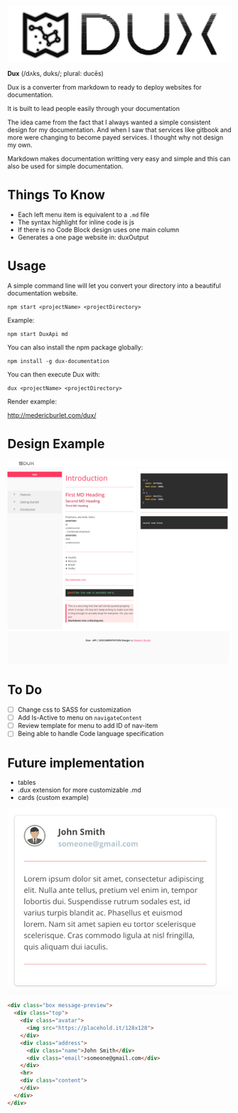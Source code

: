 ![Dux Logo](https://raw.githubusercontent.com/crimson-med/dux/master/img/dux.jpg?token=Aa-t8qcdM9leZOWpCCKIvPCjwnPQ9HDnks5bJkbewA%3D%3D)

**Dux** (/dʌks, dʊks/; plural: ducēs)

Dux is a converter from markdown to ready to deploy websites for documentation.

It is built to lead people easily through your documentation

The idea came from the fact that I always wanted a simple consistent design for my documentation. And when I saw that services like gitbook and more were changing to become payed services. I thought why not design my own.

Markdown makes documentation writting very easy and simple and this can also be used for simple documentation.

# Things To Know

 - Each left menu item is equivalent to a `.md` file
 - The syntax highlight for inline code is js
 - If there is no Code Block design uses one main column
 - Generates a one page website in: duxOutput

# Usage

A simple command line will let you convert your directory into a beautiful documentation website.

```
npm start <projectName> <projectDirectory>
```

Example:

```
npm start DuxApi md
```

You can also install the npm package globally:

```
npm install -g dux-documentation
```

You can then execute Dux with:

```
dux <projectName> <projectDirectory>
```

Render example:

http://medericburlet.com/dux/

# Design Example

![Dux Design](https://raw.githubusercontent.com/crimson-med/dux/master/img/design.png?token=Aa-t8sG_TT-2kcdAO_C0PlMgUFMhPwYIks5bJkbzwA%3D%3D)


# To Do

 - [ ] Change css to SASS for customization
 - [ ] Add Is-Active to menu on `navigateContent`
 - [ ] Review template for menu to add ID of nav-item
 - [ ] Being able to handle Code language specification

# Future implementation

 - tables
 - .dux extension for more customizable .md
 - cards (custom example)

![Dux Card](https://raw.githubusercontent.com/crimson-med/dux/master/img/card.png?token=Aa-t8nUW8MAWzHUhOVRLPqj0G3jT8NWPks5bJkbzwA%3D%3D)

```html
<div class="box message-preview">
  <div class="top">
    <div class="avatar">
      <img src="https://placehold.it/128x128">
    </div>
    <div class="address">
      <div class="name">John Smith</div>
      <div class="email">someone@gmail.com</div>
    </div>
    <hr>
    <div class="content">
    </div>
  </div>
</div>
```
